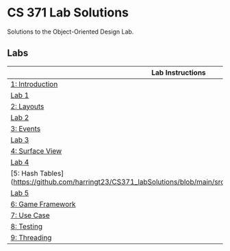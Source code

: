 # CS 371 Lab Solutions
Solutions to the Object-Oriented Design Lab.

## Labs
| Lab Instructions | Solutions |
| - | - |
| [1: Introduction](https://github.com/harringt23/CS371_labSolutions/blob/main/src/Lab1/Lab01_CS371_IntroToAndroidAndGit_ver10.docx)
| [Lab 1](https://github.com/harringt23/CS371_labSolutions/tree/main/src/Lab1/Lab1_BirthdayCake-master)|
| [2: Layouts](https://github.com/harringt23/CS371_labSolutions/blob/main/src/Lab2/Lab02_Layout_ver11.docx)
| [Lab 2](https://github.com/harringt23/CS371_labSolutions/tree/main/src/Lab2/BirthdayCake-master2) |
| [3: Events](https://github.com/harringt23/CS371_labSolutions/blob/main/src/Lab3/Lab03_Events_ver03.docx)
| [Lab 3](https://github.com/harringt23/CS371_labSolutions/tree/main/src/Lab3/BirthdayCake-master) | 
| [4: Surface View](https://github.com/harringt23/CS371_labSolutions/blob/main/src/Lab4/Lab04_SurfaceView_GitMerge_ver06.docx)
| [Lab 4]()|
| [5: Hash Tables](https://github.com/harringt23/CS371_labSolutions/blob/main/src/Lab5/Lab05_HashTables_ver06.docx
| [Lab 5]() |
| [6: Game Framework]() |()| 
| [7: Use Case]() |()| 
| [8: Testing]() |()| 
| [9: Threading]() |()| 
